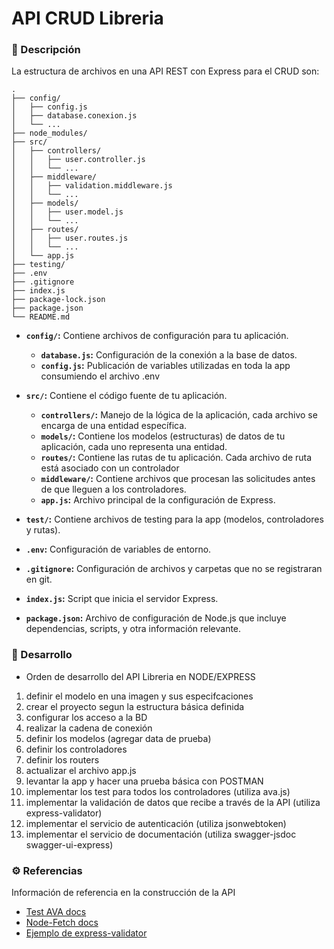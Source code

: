 # API CRUD Libreria

### 📝 Descripción

La estructura de archivos en una API REST con Express para el CRUD son:

```plaintext
.
├── config/
│   ├── config.js
│   ├── database.conexion.js
│   └── ...
├── node_modules/
├── src/
│   ├── controllers/
│   │   ├── user.controller.js
│   │   └── ...
│   ├── middleware/
│   │   ├── validation.middleware.js
│   │   └── ...
│   ├── models/
│   │   ├── user.model.js
│   │   └── ...
│   ├── routes/
│   │   ├── user.routes.js
│   │   └── ...
│   └── app.js
├── testing/
├── .env
├── .gitignore
├── index.js
├── package-lock.json
├── package.json
└── README.md
```

- **`config/`:** Contiene archivos de configuración para tu aplicación.

  - **`database.js`:** Configuración de la conexión a la base de datos.
  - **`config.js`:** Publicación de variables utilizadas en toda la app consumiendo el archivo .env

- **`src/`:** Contiene el código fuente de tu aplicación.

  - **`controllers/`:** Manejo de la lógica de la aplicación, cada archivo se encarga de una entidad específica.
  - **`models/`:** Contiene los modelos (estructuras) de datos de tu aplicación, cada uno representa una entidad.
  - **`routes/`:** Contiene las rutas de tu aplicación. Cada archivo de ruta está asociado con un controlador
  - **`middleware/`:** Contiene archivos que procesan las solicitudes antes de que lleguen a los controladores.
  - **`app.js`:** Archivo principal de la configuración de Express.

- **`test/`:** Contiene archivos de testing para la app (modelos, controladores y rutas).

- **`.env`:** Configuración de variables de entorno.
- **`.gitignore`:** Configuración de archivos y carpetas que no se registraran en git.
- **`index.js`:** Script que inicia el servidor Express.
- **`package.json`:** Archivo de configuración de Node.js que incluye dependencias, scripts, y otra información relevante.

### 📝 Desarrollo

- Orden de desarrollo del API Libreria en NODE/EXPRESS

01. definir el modelo en una imagen y sus especifcaciones
02. crear el proyecto segun la estructura básica definida
03. configurar los acceso a la BD
04. realizar la cadena de conexión
05. definir los modelos (agregar data de prueba)
06. definir los controladores
07. definir los routers
08. actualizar el archivo app.js
09. levantar la app y hacer una prueba básica con POSTMAN
10. implementar los test para todos los controladores (utiliza ava.js)
11. implementar la validación de datos que recibe a través de la API (utiliza express-validator)
12. implementar el servicio de autenticación (utiliza jsonwebtoken)
13. implementar el servicio de documentación (utiliza swagger-jsdoc swagger-ui-express)

### ⚙️ Referencias

Información de referencia en la construcción de la API

- [Test AVA docs](https://github.com/avajs/ava/blob/5975b602b771e0dc02382d24b65c5561bd5fc7ee/docs/03-assertions.md)
- [Node-Fetch docs](https://github.com/node-fetch/node-fetch)
- [Ejemplo de express-validator](https://www.freecodecamp.org/espanol/news/como-hacer-la-validacion-de-entradas-simple-y-limpia-en-tu-app-expressjs/)
